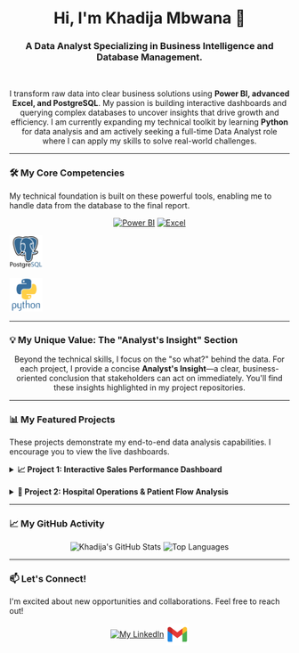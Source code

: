 <!-- START OF PROFILE -->

<!-- 
This is your new professional GitHub Profile README.
Instructions:
1. Copy all of this code.
2. Go to your special repository (KhadijaMbwana/KhadijaMbwana).
3. Click the pencil icon on the README.md file to edit it.
4. Delete everything in that file and paste this code.
5. Replace the few remaining links in brackets [ ] with your project links.
-->

<!-- HEADER -->
<h1 align="center">Hi, I'm Khadija Mbwana 👋</h1>
<h3 align="center">A Data Analyst Specializing in Business Intelligence and Database Management.</h3>

<br>

<!-- ABOUT ME -->
<p align="center">
  I transform raw data into clear business solutions using <strong>Power BI, advanced Excel, and PostgreSQL</strong>. My passion is building interactive dashboards and querying complex databases to uncover insights that drive growth and efficiency. I am currently expanding my technical toolkit by learning <strong>Python</strong> for data analysis and am actively seeking a full-time Data Analyst role where I can apply my skills to solve real-world challenges.
</p>

---

### 🛠️ My Core Competencies

My technical foundation is built on these powerful tools, enabling me to handle data from the database to the final report.

<p align="center">
  <!-- Visualization & Business Intelligence -->
  <a href="https://powerbi.microsoft.com/en-us/" target="_blank" rel="noreferrer"><img src="https://raw.githubusercontent.com/microsoft/PowerBI-Icons/main/PNG/Power-BI-Desktop.png" alt="Power BI" width="60" height="60"/></a>
  <a href="https://www.microsoft.com/en-us/microsoft-365/excel" target="_blank" rel="noreferrer"><img src="https://img.icons8.com/color/48/000000/ms-excel.png" alt="Excel" width="60" height="60"/></a>

  <!-- Database -->
  <a href="https://www.postgresql.org" target="_blank" rel="noreferrer"><img src="https://raw.githubusercontent.com/devicons/devicon/master/icons/postgresql/postgresql-original-wordmark.svg" alt="PostgreSQL" width="60" height="60"/></a>

  <!-- Currently Learning -->
  <a href="https://www.python.org" target="_blank" rel="noreferrer"><img src="https://raw.githubusercontent.com/devicons/devicon/master/icons/python/python-original-wordmark.svg" alt="Python" width="60" height="60"/></a>
</p>

---

### 💡 My Unique Value: The "Analyst's Insight" Section

<p align="center">
  Beyond the technical skills, I focus on the "so what?" behind the data. For each project, I provide a concise <strong>Analyst's Insight</strong>—a clear, business-oriented conclusion that stakeholders can act on immediately. You'll find these insights highlighted in my project repositories.
</p>

---

### 📊 My Featured Projects

These projects demonstrate my end-to-end data analysis capabilities. I encourage you to view the live dashboards.

<!-- PROJECT 1: SALES ANALYSIS -->
<details>
  <summary><strong>📈 Project 1: Interactive Sales Performance Dashboard</strong></summary>
  <br>
  <p>
    Designed and built a comprehensive sales dashboard in <strong>Power BI</strong> using data queried directly from a <strong>PostgreSQL</strong> database. This project tracks key performance indicators (KPIs) like revenue, profit margins, and sales by region, allowing stakeholders to identify top-performing products and pinpoint areas for growth.
  </p>
  <ul>
    <li><strong>Tech Used:</strong> Power BI, PostgreSQL, Advanced Excel (for initial data validation)</li>
    <li><strong>Repo:</strong> <a href="[LINK_TO_YOUR_SALES_PROJECT_GITHUB_REPO]">View Project Code & SQL Queries</a></li>
    <li><strong>Live Demo:</strong> <a href="[LINK_TO_YOUR_POWER_BI_PUBLIC_DASHBOARD_FOR_SALES]">View Interactive Dashboard</a></li>
  </ul>
  <img src="[LINK_TO_YOUR_SALES_DASHBOARD_IMAGE_OR_GIF]" alt="Sales Dashboard GIF">
</details>

<br>

<!-- PROJECT 2: HOSPITAL ANALYSIS -->
<details>
  <summary><strong>🏥 Project 2: Hospital Operations & Patient Flow Analysis</strong></summary>
  <br>
  <p>
    Analyzed hospital operations data to optimize patient flow and resource allocation. I used <strong>PostgreSQL</strong> to manage and query patient admission and discharge data, and built a <strong>Power BI</strong> dashboard to visualize trends in bed occupancy rates, average length of stay, and patient wait times. The goal was to provide hospital administrators with data to improve patient care and operational efficiency.
  </p>
  <ul>
    <li><strong>Tech Used:</strong> Power BI, PostgreSQL</li>
    <li><strong>Repo:</strong> <a href="[LINK_TO_YOUR_HOSPITAL_PROJECT_GITHUB_REPO]">View Project Code & SQL Queries</a></li>
    <li><strong>Live Demo:</strong> <a href="[LINK_TO_YOUR_POWER_BI_PUBLIC_DASHBOARD_FOR_HOSPITAL]">View Interactive Dashboard</a></li>
  </ul>
  <img src="[LINK_TO_YOUR_HOSPITAL_DASHBOARD_IMAGE_OR_GIF]" alt="Hospital Dashboard GIF">
</details>

---

### 📈 My GitHub Activity

<p align="center">
  <img src="https://github-readme-stats.vercel.app/api?username=KhadijaMbwana&show_icons=true&theme=dracula" alt="Khadija's GitHub Stats" />
  <img src="https://github-readme-stats.vercel.app/api/top-langs/?username=KhadijaMbwana&layout=compact&theme=dracula" alt="Top Languages" />
</p>

---

### 📫 Let's Connect!

I'm excited about new opportunities and collaborations. Feel free to reach out!

<p align="center">
  <a href="https://linkedin.com/in/[YOUR_LINKEDIN_USERNAME]" target="blank"><img align="center" src="https://raw.githubusercontent.com/rahuldkjain/github-profile-readme-generator/master/src/images/icons/Social/linked-in-alt.svg" alt="My LinkedIn" height="40" width="40" /></a>
  <a href="mailto:mbwanakhadija77@gmail.com" target="blank"><img align="center" src="https://raw.githubusercontent.com/rahuldkjain/github-profile-readme-generator/master/src/images/icons/Social/gmail.svg" alt="My Email" height="40" width="40" /></a>
</p>

<!-- END OF PROFILE -->
